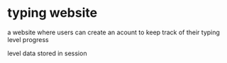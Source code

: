 # typing website

a website where users can create an acount to keep track of their typing level progress

level data stored in session
